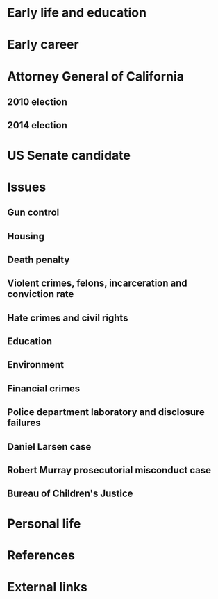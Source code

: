 # 
# Early life and education
# Early career
# Attorney General of California
## 2010 election
## 2014 election
# US Senate candidate
# Issues
## Gun control
## Housing
## Death penalty
## Violent crimes, felons, incarceration and conviction rate
## Hate crimes and civil rights
## Education
## Environment
## Financial crimes
## Police department laboratory and disclosure failures
## Daniel Larsen case
## Robert Murray prosecutorial misconduct case
## Bureau of Children's Justice
# Personal life
# References
# External links